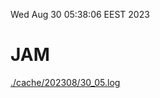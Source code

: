 Wed Aug 30 05:38:06 EEST 2023
# JAM
<a href='./cache/202308/30_05.log'>./cache/202308/30_05.log</a>

